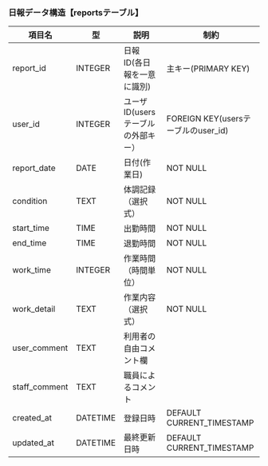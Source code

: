 ### 日報データ構造【reportsテーブル】 
| 項目名 | 型 | 説明 | 制約 |
|-|-|-|-|
| report_id | INTEGER | 日報ID(各日報を一意に識別) | 主キー(PRIMARY KEY) |
| user_id | INTEGER | ユーザID(usersテーブルの外部キー） | FOREIGN KEY(usersテーブルのuser_id) |
| report_date | DATE | 日付(作業日) | NOT NULL |
| condition | TEXT | 体調記録（選択式） | NOT NULL |
| start_time | TIME | 出勤時間 | NOT NULL |
| end_time | TIME | 退勤時間 | NOT NULL |
| work_time | INTEGER | 作業時間（時間単位） | NOT NULL |
| work_detail | TEXT | 作業内容（選択式） | NOT NULL |
| user_comment | TEXT | 利用者の自由コメント欄 | |
| staff_comment | TEXT | 職員によるコメント | |
| created_at | DATETIME | 登録日時 | DEFAULT CURRENT_TIMESTAMP |
| updated_at | DATETIME | 最終更新日時 | DEFAULT CURRENT_TIMESTAMP |